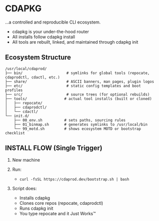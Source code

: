 # CDAPKG

…a controlled and reproducible CLI ecosystem.

- cdapkg is your under-the-hood router
- All installs follow cdapkg install <tool>
- All tools are rebuilt, linked, and maintained through cdapkg init

## Ecosystem Structure

``` 
/usr/local/cdaprod/
├── bin/                    # symlinks for global tools (repocate, cdaprodctl, cdactl, etc.)
├── share/                  # ASCII banners, man pages, plugin logos
├── etc/                    # static config templates and boot profiles
├── src/                    # source trees (for optional rebuilds)
├── tools/                 # actual tool installs (built or cloned)
│   ├── repocate/
│   ├── cdaprodctl/
│   └── cdactl/
└── init.d/
    ├── 00_env.sh          # sets paths, sourcing rules
    ├── 01_binmap.sh       # generates symlinks to /usr/local/bin
    └── 99_motd.sh         # shows ecosystem MOTD or bootstrap checklist
```   

## INSTALL FLOW (Single Trigger)

1. New machine
2. Run:

	- `curl -fsSL https://cdaprod.dev/bootstrap.sh | bash`
3.	Script does:

    - Installs cdapkg
    - Clones core repos (repocate, cdaprodctl)
    - Runs cdapkg init
    - You type repocate and it Just Works™

